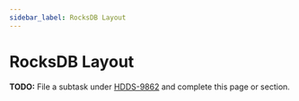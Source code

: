 ```yaml
---
sidebar_label: RocksDB Layout
---
```


# RocksDB Layout

**TODO:** File a subtask under [HDDS-9862](https://issues.apache.org/jira/browse/HDDS-9862) and complete this page or section.

